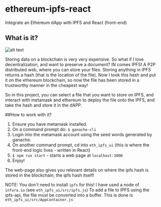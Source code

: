 # ethereum-ipfs-react
Integrate an Ethereum dApp with IPFS and React (front-end)

## What is it?

![alt text](https://github.com/rahul-ki/ethereum-ipfs-react/blob/master/app.JPG)

Storing data on a blockchain is very very expensive. So what if I love decentralization, and want to preserve a document? IN comes IPFS! A P2P distributed web, where you can store your files.
Storing anything in IPFS returns a hash (that is the location of the file). Now I took this hash and put it on the ethereum blockchain, so now the file has been stored in a trustworthy manner in the cheapest way!

So in this project, you can select a file that you want to store on IPFS, and interact with metamask and ethereum to deploy the file onto the IPFS, and take the hash and store it in the dAPP.

##How to work with it?

1. Ensure you have metamask installed.
2. On a command prompt do: `$ ganache-cli`
3. Login into the metamask account using the seed words generated by ganache.
4. On another command prompt, cd into `eth_ipfs_ui` (this is where the front-end logic lives - written in React)
5. `$ npm run start` - starts a web page at `localhost:3000`
6. Enjoy!

The web-page also gives you relevant details on where the ipfs hash is stored in the blockchain, the ipfs hash itself!

NOTE: You don't need to install `ipfs` for this! I have used a node of `infura.io` (see `eth_ipfs_ui/src/ipfs.js`)
To add a file to IPFS using the ipfs-api, the file must be converted into a buffer. This is done is `eth_ipfs_ui/src/AppContainer.js`
